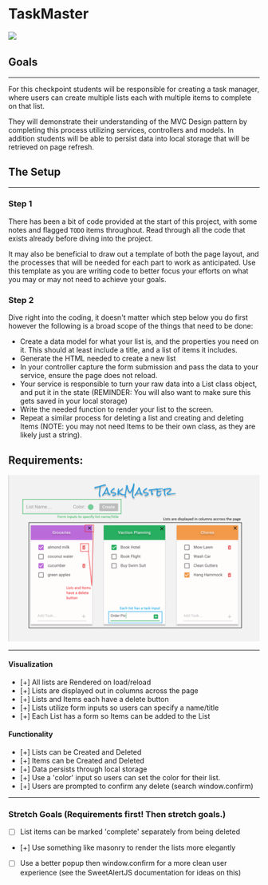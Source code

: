# TaskMaster

![](https://colterreed.com/wp-content/uploads/2015/10/Abhaken-einer-Todoliste.jpeg)

## Goals

<hr>
For this checkpoint students will be responsible for creating a task manager, where users can create multiple lists each with multiple items to complete on that list.

They will demonstrate their understanding of the MVC Design pattern by completing this process utilizing services, controllers and models. In addition students will be able to persist data into local storage that will be retrieved on page refresh.

## The Setup

<hr>

### Step 1

There has been a bit of code provided at the start of this project, with some notes and flagged `TODO` items throughout. Read through all the code that exists already before diving into the project.

It may also be beneficial to draw out a template of both the page layout, and the processes that will be needed for each part to work as anticipated. Use this template as you are writing code to better focus your efforts on what you may or may not need to achieve your goals.

### Step 2

Dive right into the coding, it doesn't matter which step below you do first however the following is a broad scope of the things that need to be done:

- Create a data model for what your list is, and the properties you need on it. This should at least include a title, and a list of items it includes.
- Generate the HTML needed to create a new list
- In your controller capture the form submission and pass the data to your service, ensure the page does not reload.
- Your service is responsible to turn your raw data into a List class object, and put it in the state (REMINDER: You will also want to make sure this gets saved in your local storage)
- Write the needed function to render your list to the screen.
- Repeat a similar process for deleting a list and creating and deleting Items (NOTE: you may not need Items to be their own class, as they are likely just a string).

## Requirements:

![](./TaskMaster.png)

<hr>

#### Visualization

- [+] All lists are Rendered on load/reload
- [+] Lists are displayed out in columns across the page
- [+] Lists and Items each have a delete button
- [+] Lists utilize form inputs so users can specify a name/title
- [+] Each List has a form so Items can be added to the List

#### Functionality

- [+] Lists can be Created and Deleted
- [+] Items can be Created and Deleted
- [+] Data persists through local storage
- [+] Use a 'color' input so users can set the color for their list.
- [+] Users are prompted to confirm any delete (search window.confirm)

<hr>

### Stretch Goals (Requirements first! Then stretch goals.)

- [ ] List items can be marked 'complete' separately from being deleted
- [+] Use something like masonry to render the lists more elegantly
- [ ] Use a better popup then window.confirm for a more clean user experience (see the SweetAlertJS documentation for ideas on this)
